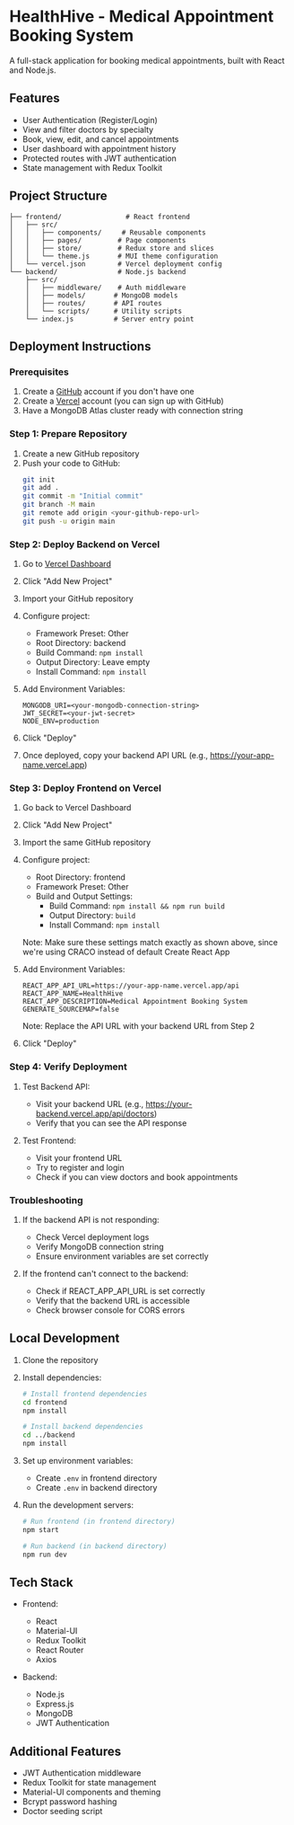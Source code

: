 # HealthHive - Medical Appointment Booking System

A full-stack application for booking medical appointments, built with React and Node.js.

## Features

- User Authentication (Register/Login)
- View and filter doctors by specialty
- Book, view, edit, and cancel appointments
- User dashboard with appointment history
- Protected routes with JWT authentication
- State management with Redux Toolkit

## Project Structure

```
├── frontend/                # React frontend
│   ├── src/
│   │   ├── components/     # Reusable components
│   │   ├── pages/         # Page components
│   │   ├── store/         # Redux store and slices
│   │   └── theme.js       # MUI theme configuration
│   └── vercel.json        # Vercel deployment config
└── backend/               # Node.js backend
    ├── src/
    │   ├── middleware/    # Auth middleware
    │   ├── models/       # MongoDB models
    │   ├── routes/       # API routes
    │   └── scripts/      # Utility scripts
    └── index.js          # Server entry point
```

## Deployment Instructions

### Prerequisites
1. Create a [GitHub](https://github.com) account if you don't have one
2. Create a [Vercel](https://vercel.com) account (you can sign up with GitHub)
3. Have a MongoDB Atlas cluster ready with connection string

### Step 1: Prepare Repository
1. Create a new GitHub repository
2. Push your code to GitHub:
   ```bash
   git init
   git add .
   git commit -m "Initial commit"
   git branch -M main
   git remote add origin <your-github-repo-url>
   git push -u origin main
   ```

### Step 2: Deploy Backend on Vercel
1. Go to [Vercel Dashboard](https://vercel.com/dashboard)
2. Click "Add New Project"
3. Import your GitHub repository
4. Configure project:
   - Framework Preset: Other
   - Root Directory: backend
   - Build Command: `npm install`
   - Output Directory: Leave empty
   - Install Command: `npm install`

5. Add Environment Variables:
   ```
   MONGODB_URI=<your-mongodb-connection-string>
   JWT_SECRET=<your-jwt-secret>
   NODE_ENV=production
   ```

6. Click "Deploy"
7. Once deployed, copy your backend API URL (e.g., https://your-app-name.vercel.app)

### Step 3: Deploy Frontend on Vercel
1. Go back to Vercel Dashboard
2. Click "Add New Project"
3. Import the same GitHub repository
4. Configure project:
   - Root Directory: frontend
   - Framework Preset: Other
   - Build and Output Settings:
     - Build Command: `npm install && npm run build`
     - Output Directory: `build`
     - Install Command: `npm install`

   Note: Make sure these settings match exactly as shown above, since we're using CRACO instead of default Create React App

5. Add Environment Variables:
   ```
   REACT_APP_API_URL=https://your-app-name.vercel.app/api
   REACT_APP_NAME=HealthHive
   REACT_APP_DESCRIPTION=Medical Appointment Booking System
   GENERATE_SOURCEMAP=false
   ```
   Note: Replace the API URL with your backend URL from Step 2

6. Click "Deploy"

### Step 4: Verify Deployment
1. Test Backend API:
   - Visit your backend URL (e.g., https://your-backend.vercel.app/api/doctors)
   - Verify that you can see the API response

2. Test Frontend:
   - Visit your frontend URL
   - Try to register and login
   - Check if you can view doctors and book appointments

### Troubleshooting
1. If the backend API is not responding:
   - Check Vercel deployment logs
   - Verify MongoDB connection string
   - Ensure environment variables are set correctly

2. If the frontend can't connect to the backend:
   - Check if REACT_APP_API_URL is set correctly
   - Verify that the backend URL is accessible
   - Check browser console for CORS errors

## Local Development

1. Clone the repository
2. Install dependencies:
   ```bash
   # Install frontend dependencies
   cd frontend
   npm install

   # Install backend dependencies
   cd ../backend
   npm install
   ```

3. Set up environment variables:
   - Create `.env` in frontend directory
   - Create `.env` in backend directory

4. Run the development servers:
   ```bash
   # Run frontend (in frontend directory)
   npm start

   # Run backend (in backend directory)
   npm run dev
   ```

## Tech Stack

- Frontend:
  - React
  - Material-UI
  - Redux Toolkit
  - React Router
  - Axios

- Backend:
  - Node.js
  - Express.js
  - MongoDB
  - JWT Authentication

## Additional Features

- JWT Authentication middleware
- Redux Toolkit for state management
- Material-UI components and theming
- Bcrypt password hashing
- Doctor seeding script
